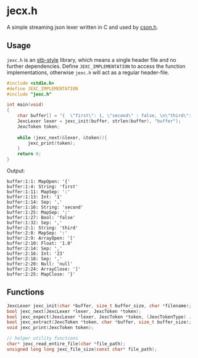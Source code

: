 # jecx.h

A simple streaming json lexer written in C and used by [cson.h](https://github.com/fietec/cson.h). 

## Usage
`jexc.h` is an [stb-style](https://github.com/nothings/stb/blob/master/docs/stb_howto.txt) library, which means a single header file and no further dependencies. Define `JEXC_IMPLEMENTATION` to access the function implementations, otherwise `jexc.h` will act as a regular header-file.
```c 
#include <stdio.h>
#define JEXC_IMPLEMENTATION
#include "jexc.h"

int main(void)
{
    char buffer[] = "{  \"first\": 1, \"second\" : false, \n\"third\":[1.0 , 23, null]}";
    JexcLexer lexer = jexc_init(buffer, strlen(buffer), "buffer");
    JexcToken token;
    
    while (jexc_next(&lexer, &token)){
        jexc_print(token);
    }
    return 0;
}
```
Output:
```console
buffer:1:1: MapOpen: '{'
buffer:1:4: String: 'first'
buffer:1:11: MapSep: ':'
buffer:1:13: Int: '1'
buffer:1:14: Sep: ','
buffer:1:16: String: 'second'
buffer:1:25: MapSep: ':'
buffer:1:27: Bool: 'false'
buffer:1:32: Sep: ','
buffer:2:1: String: 'third'
buffer:2:8: MapSep: ':'
buffer:2:9: ArrayOpen: '['
buffer:2:10: Float: '1.0'
buffer:2:14: Sep: ','
buffer:2:16: Int: '23'
buffer:2:18: Sep: ','
buffer:2:20: Null: 'null'
buffer:2:24: ArrayClose: ']'
buffer:2:25: MapClose: '}'
```

## Functions
```c 
JexcLexer jexc_init(char *buffer, size_t buffer_size, char *filename);
bool jexc_next(JexcLexer *lexer, JexcToken *token);
bool jexc_expect(JexcLexer *lexer, JexcToken *token, (JexcTokenType) ...); // macro
bool jexc_extract(JexcToken *token, char *buffer, size_t buffer_size);
void jexc_print(JexcToken token);

// helper utility functions
char* jexc_read_entire_file(char *file_path);
unsigned long long jexc_file_size(const char* file_path);
```